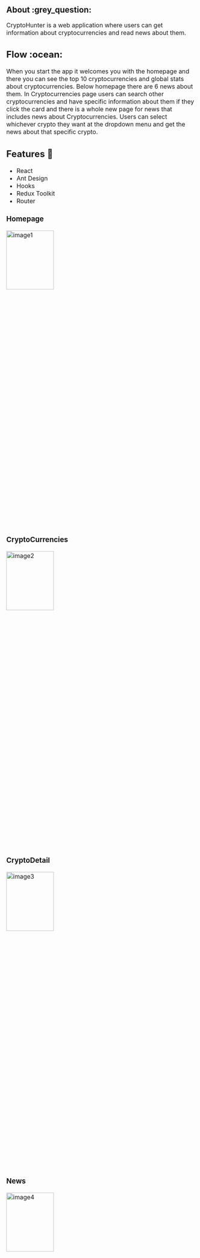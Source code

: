 <h2>
  About :grey_question:
</h2>
<p><font size="3">
CryptoHunter is a web application where users can get information about cryptocurrencies and read news about them.
</p>
<h2>
  Flow :ocean:
</h2>
<p><font size="3">
  When you start the app it welcomes you with the homepage and there you can see the top 10 cryptocurrencies and global stats about cryptocurrencies. Below homepage there are 6 news about them. In Cryptocurrencies page users can search other cryptocurrencies and have specific information about them if they click the card and there is a whole new page for news that includes news about Cryptocurrencies. Users can select whichever crypto they want at the dropdown menu and get the news about that specific crypto. 
</p>
<h2>Features 📱</h2>
<ul>
  <li>React</li>
  <li>Ant Design</li>
  <li>Hooks</li>
  <li>Redux Toolkit</li>
  <li>Router</li>
</ul>
<h3>Homepage</h3>
<div>
    <img src="./images/image1.png" alt="image1" width="50%" height="20%">
</div>
<h3>CryptoCurrencies</h3>
<div>
    <img src="./images/image2.png" alt="image2" width="50%" height="20%">
</div>
<h3>CryptoDetail</h3>
<div>
    <img src="./images/image3.png" alt="image3" width="50%" height="20%">
</div>
<h3>News</h3>
<div>
    <img src="./images/image4.png" alt="image4" width="50%" height="20%">
</div>
<h1> Installation </h1>

### How to run the example?

1. Clone this repo
2. Open the downloaded folder with Visual Studio Code
3. Run `npm install` on terminal
4. Run `npm start` on terminal
